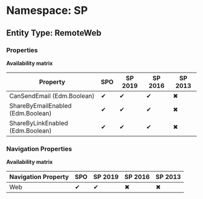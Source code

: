 # Namespace: SP

## Entity Type: RemoteWeb

### Properties

**Availability matrix**

Property | SPO | SP 2019 | SP 2016 | SP 2013
----------|-----|---------|---------|--------
CanSendEmail (Edm.Boolean) | ✔ | ✔ | ✔ | ✖
ShareByEmailEnabled (Edm.Boolean) | ✔ | ✔ | ✔ | ✖
ShareByLinkEnabled (Edm.Boolean) | ✔ | ✔ | ✔ | ✖

### Navigation Properties

**Availability matrix**

Navigation Property | SPO | SP 2019 | SP 2016 | SP 2013
----------|-----|---------|---------|--------
Web | ✔ | ✔ | ✖ | ✖
